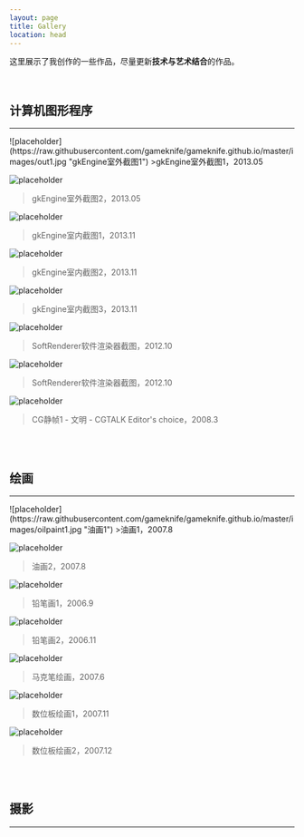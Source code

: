 ```yaml
---
layout: page
title: Gallery
location: head
---
```


这里展示了我创作的一些作品，尽量更新**技术与艺术结合**的作品。

<br>

计算机图形程序
---
<hr>
![placeholder](https://raw.githubusercontent.com/gameknife/gameknife.github.io/master/images/out1.jpg "gkEngine室外截图1")
>gkEngine室外截图1，2013.05

![placeholder](https://raw.githubusercontent.com/gameknife/gameknife.github.io/master/images/out2.jpg "gkEngine室外截图2")
>gkEngine室外截图2，2013.05

![placeholder](https://raw.githubusercontent.com/gameknife/gameknife.github.io/master/images/indoor1.jpg "gkEngine室内截图1")
>gkEngine室内截图1，2013.11

![placeholder](https://raw.githubusercontent.com/gameknife/gameknife.github.io/master/images/indoor2.jpg "gkEngine室内截图2")
>gkEngine室内截图2，2013.11

![placeholder](https://raw.githubusercontent.com/gameknife/gameknife.github.io/master/images/indoor3.jpg "gkEngine室内截图3")
>gkEngine室内截图3，2013.11

![placeholder](https://raw.githubusercontent.com/gameknife/gameknife.github.io/master/images/sr1.jpg "SoftRenderer软件渲染器截图")
>SoftRenderer软件渲染器截图，2012.10

![placeholder](https://raw.githubusercontent.com/gameknife/gameknife.github.io/master/images/sr2.jpg "SoftRenderer软件渲染器截图")
>SoftRenderer软件渲染器截图，2012.10

![placeholder](https://raw.githubusercontent.com/gameknife/gameknife.github.io/master/images/stills1.jpg "CG静帧1")
>CG静帧1 - 文明 - CGTALK Editor's choice，2008.3

<br>

<br>

绘画
---
<hr>
![placeholder](https://raw.githubusercontent.com/gameknife/gameknife.github.io/master/images/oilpaint1.jpg "油画1")
>油画1，2007.8

![placeholder](https://raw.githubusercontent.com/gameknife/gameknife.github.io/master/images/oilpaint2.jpg "油画2")
>油画2，2007.8

![placeholder](https://raw.githubusercontent.com/gameknife/gameknife.github.io/master/images/pencilpaint1.jpg "铅笔画1")
>铅笔画1，2006.9

![placeholder](https://raw.githubusercontent.com/gameknife/gameknife.github.io/master/images/pencilpaint2.jpg "铅笔画2")
>铅笔画2，2006.11

![placeholder](https://raw.githubusercontent.com/gameknife/gameknife.github.io/master/images/markpaint1.jpg "马克笔绘画")
>马克笔绘画，2007.6

![placeholder](https://raw.githubusercontent.com/gameknife/gameknife.github.io/master/images/digipaint1.jpg "数位板绘画1")
>数位板绘画1，2007.11

![placeholder](https://raw.githubusercontent.com/gameknife/gameknife.github.io/master/images/digipaint2.jpg "数位板绘画2")
>数位板绘画2，2007.12
<br>

<br>

摄影
---
<hr>

<br>

<br>

